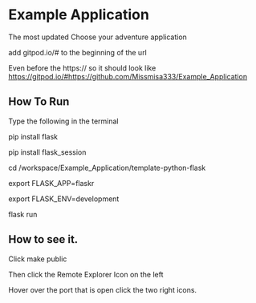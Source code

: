 # Example Application
The most updated Choose your adventure application

add gitpod.io/# to the beginning of the url 

Even before the https:// so it should look like https://gitpod.io/#https://github.com/Missmisa333/Example_Application

## How To Run
Type the following in the terminal 

pip install flask


pip install flask_session

cd /workspace/Example_Application/template-python-flask

export FLASK_APP=flaskr


export FLASK_ENV=development


flask run

## How to see it. 
Click make public 

Then click the Remote Explorer Icon on the left

Hover over the port that is open click the two right icons. 
